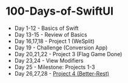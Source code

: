 # 100-Days-of-SwiftUI
* Day 1-12 - Basics of Swift
* Day 13-15 - Review of Basics
* Day 16,17,18 - Project 1 (WeSplit)
* Day 19 - Challenge (Conversion App)
* Day 20,21,22 - Project 3 (Flag Game Done)
* Day 23,24 - View Modifiers
* Day 25 -  Milestone: Projects 1-3
* Day 26,27,28 - [Project 4 (Better-Rest)](https://github.com/gokulnair2001/100-Days-of-SwiftUI/tree/master/Better%20Rest)
